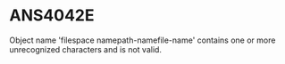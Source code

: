 # ANS4042E
Object name 'filespace namepath-namefile-name' contains one or more unrecognized characters and is not valid.

